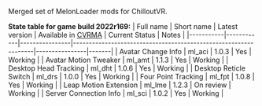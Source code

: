 Merged set of MelonLoader mods for ChilloutVR.

**State table for game build 2022r169:**
| Full name | Short name | Latest version | Available in [CVRMA](https://github.com/knah/CVRMelonAssistant) | Current Status | Notes |
|-----------|------------|----------------|-----------------------------------------------------------------|----------------|-------|
| Avatar Change Info | ml_aci | 1.0.3 | Yes | Working |
| Avatar Motion Tweaker | ml_amt | 1.1.3 | Yes | Working |
| Desktop Head Tracking | ml_dht | 1.0.6 | Yes | Working |
| Desktop Reticle Switch | ml_drs | 1.0.0 | Yes | Working |
| Four Point Tracking | ml_fpt | 1.0.8 | Yes | Working |
| Leap Motion Extension | ml_lme | 1.2.3 | On review | Working |
| Server Connection Info | ml_sci | 1.0.2 | Yes | Working |
